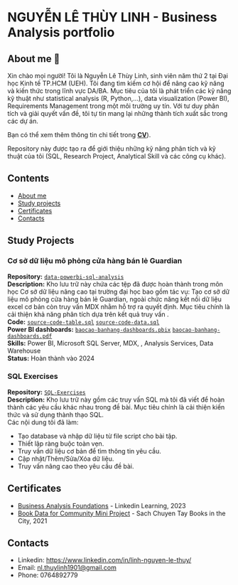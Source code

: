 # NGUYỄN LÊ THÙY LINH - Business Analysis portfolio
## About me 👋
Xin chào mọi người! Tôi là Nguyễn Lê Thùy Linh, sinh viên năm thứ 2 tại Đại học Kinh tế TP.HCM (UEH). Tôi đang tìm kiếm cơ hội để nâng cao kỹ năng và kiến thức trong lĩnh vực DA/BA. Mục tiêu của tôi là phát triển các kỹ năng kỹ thuật như statistical analysis (R, Python,...),  data visualization (Power BI), Requirements Management trong một môi trường uy tín. Với tư duy phân tích và giải quyết vấn đề, tôi tự tin mang lại những thành tích xuất sắc trong các dự án.

Bạn có thể xem thêm thông tin chi tiết trong [**CV**](https://github.com/Yushuii/Yushuii/blob/7bf98ae510590a7b24f59df4fd064b08a58e327d/NGUY%E1%BB%84N%20L%C3%8A%20TH%C3%99Y%20LINH%20-%20Business%20Analyst%20Intern.pdf)).

Repository này được tạo ra để giới thiệu những kỹ năng phân tích và kỹ thuật của tôi (SQL, Research Project, Analytical Skill và các công cụ khác).
## Contents
* [About me](#about-me)
* [Study projects](#study-projects)
* [Certificates](#certificates)
* [Contacts](#contacts)
## Study Projects
### Cơ sở dữ liệu mô phỏng cửa hàng bán lẻ Guardian
**Repository:** <a href = "https://github.com/Yushuii/Yushuii/tree/cbf3f3a2af009a95c4660a0320b0fd01a49fb64b/Study%20Projects/Data%20Warehouse">
  <code>data-powerbi-sql-analysis</code></a> <br> 
**Description:** Kho lưu trữ này chứa các tệp đã được hoàn thành trong môn học Cơ sở dữ liệu nâng cao tại trường đại học bao gồm tác vụ: Tạo cơ sở dữ liệu mô phỏng cửa hàng bán lẻ Guardian, ngoài chức năng kết nối dữ liệu excel cơ bản còn truy vấn MDX nhằm hỗ trợ ra quyết định. Mục tiêu chính là cải thiện khả năng phân tích dựa trên kết quả truy vấn . <br>
**Code:** <a href = "https://github.com/Yushuii/NGUYEN-LE-THUY-LINH---Business-Analysis-portfolio/blob/d426b48180b4b80f3289b23922f0bcb5c2276916/Study%20Projects/Data%20Warehouse/Source%20Code%20Table.sql">
  <code>source-code-table.sql</code></a> <a href = "https://github.com/Yushuii/NGUYEN-LE-THUY-LINH---Business-Analysis-portfolio/blob/d426b48180b4b80f3289b23922f0bcb5c2276916/Study%20Projects/Data%20Warehouse/Source%20Code%20Data.sql">
  <code>source-code-data.sql</code></a><br>
**Power BI dashboards:** <a href = "https://github.com/Yushuii/NGUYEN-LE-THUY-LINH---Business-Analysis-portfolio/blob/d426b48180b4b80f3289b23922f0bcb5c2276916/Study%20Projects/Data%20Warehouse/B%C3%A1o%20c%C3%A1o%20b%C3%A1n%20h%C3%A0ng%20Dashboard.pbix">
  <code>baocao-banhang-dashboards.pbix</code></a> <a href = "https://github.com/Yushuii/NGUYEN-LE-THUY-LINH---Business-Analysis-portfolio/blob/d426b48180b4b80f3289b23922f0bcb5c2276916/Study%20Projects/Data%20Warehouse/B%C3%A1o%20c%C3%A1o%20b%C3%A1n%20h%C3%A0ng%20Dashboard.pdf">
  <code>baocao-banhang-dashboards.pdf</code></a><br>
**Skills:** Power BI, Microsoft SQL Server, MDX, , Analysis Services, Data Warehouse <br>
**Status:** Hoàn thành vào 2024 <br>
### SQL Exercises
**Repository:** <a href = "https://github.com/Yushuii/NGUYEN-LE-THUY-LINH---Business-Analysis-portfolio/tree/d3eec496e070494c2c3d6dd8e418a875f539d6e3/Study%20Projects/SQL%20Exercises">
  <code>SQL-Exercises</code></a> <br> 
**Description:** Kho lưu trữ này gồm các truy vấn SQL mà tôi đã viết để hoàn thành các yêu cầu khác nhau trong đề bài. Mục tiêu chính là cải thiện kiến thức và sử dụng thành thạo SQL. <br>
Các nội dung tôi đã làm: <br>
* Tạo database và nhập dữ liệu từ file script cho bài tập.
* Thiết lập ràng buộc toàn vẹn.
* Truy vấn dữ liệu cơ bản để tìm thông tin yêu cầu.
* Cập nhật/Thêm/Sửa/Xóa dữ liệu.
* Truy vấn nâng cao theo yêu cầu đề bài. <br>
## Certificates
* [Business Analysis Foundations](https://github.com/Yushuii/Yushuii/blob/3470380b4073e184a37b052ebadd1f97e6ed4041/Certificates/CertificateOfCompletion_Business%20Analysis%20Foundations.pdf) - Linkedin Learning, 2023
* [Book Data for Community Mini Project](https://github.com/Yushuii/Yushuii/blob/3470380b4073e184a37b052ebadd1f97e6ed4041/Certificates/Book%20Data%20for%20Community%20Mini%20Project_Certificate.pdf) - Sach Chuyen Tay Books in the City, 2021

## Contacts
* Linkedin: https://www.linkedin.com/in/linh-nguyen-le-thuy/
* Email: nl.thuylinh1901@gmail.com
* Phone: 0764892779
